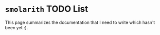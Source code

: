 # `smolarith` TODO List

This page summarizes the documentation that I need to write which hasn't been
yet :).

```{todolist}
```
